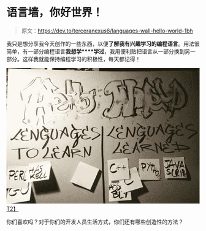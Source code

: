 # 语言墙，你好世界！

> 原文：<https://dev.to/terceranexus6/languages-wall-hello-world-1bh>

我只是想分享我今天创作的一些东西，以便**了解我有兴趣学习的编程语言**。用法很简单，有一部分编程语言**我想学****学过**，我用便利贴把语言从一部分换到另一部分。这样我就能保持编程学习的积极性，每天都记得！

[![](img/015bae2fb9725dedd147f80865e6057a.png)T2】](https://res.cloudinary.com/practicaldev/image/fetch/s--PKfQF107--/c_limit%2Cf_auto%2Cfl_progressive%2Cq_auto%2Cw_880/https://pbs.twimg.com/media/DMcUICdW0AAqZZ8.jpg)

你们喜欢吗？对于你们的开发人员生活方式，你们还有哪些创造性的方法？